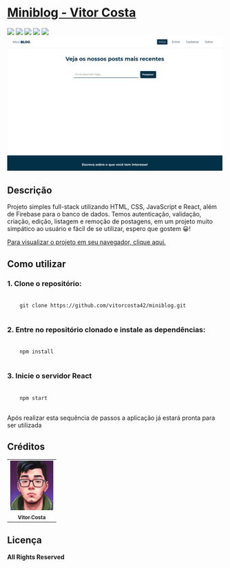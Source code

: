 <h1><a href="https://vitor-miniblog.vercel.app/" >Miniblog - Vitor Costa</a></h1>

<div style="display: inline_block">
    <img src="https://img.shields.io/badge/HTML-purple"/>
      <img src="https://img.shields.io/badge/CSS-purple"/>
  <img src="https://img.shields.io/badge/JavaScript-purple"/>
  <img src="https://img.shields.io/badge/ReactJs-purple"/>
  <img src="https://img.shields.io/badge/Firebase-purple"/>
</div>
<img width="500" src= "./public/home.png" />

<h2>Descrição</h2>
<p>
  Projeto simples full-stack utilizando HTML, CSS, JavaScript e React, além de Firebase para o banco de dados. Temos autenticação, validação, criação, edição, listagem e remoção de postagens, em um projeto muito simpático ao usuário e fácil de se utilizar, espero que gostem 😀!
</p>

<a href="https://vitor-miniblog.vercel.app/">Para visualizar o projeto em seu navegador, clique aqui.

</a>

<h2>Como utilizar</h2>

<h3>1. Clone o repositório:</h3>
<pre>
  <code>
    git clone https://github.com/vitorcosta42/miniblog.git
  </code>
</pre>

<h3>2. Entre no repositório clonado e instale as dependências:</h3>
<pre>
  <code>
    npm install
  </code>
</pre>

<h3>3. Inicie o servidor React</h3>
<pre>
  <code>
    npm start
  </code>
</pre>

<p>Após realizar esta sequência de passos a aplicação já estará pronta para ser utilizada </p>

<h2>Créditos</h2>
<table>
  <tr>
    <td align="center">
      <a href="https://github.com/vitorcosta42">
        <img src="./public/icon-vitor.jpeg" width="100px;" alt="Foto de Vitor Costa"/><br>
        <sub>
          <b>Vitor Costa</b>
        </sub>
      </a>
    </td>
  </tr>
</table>

<h2>Licença</h2>
<b>All Rights Reserved</b>

